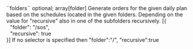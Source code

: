 <tr><td>``folders``</td>
	
<td>optional; array[folder]</td>
	
<td>Generate orders for the given daily plan based on the schedules located in the given folders.
Depending on the value for "recursive" also in one of the subfolders recursively.
</td>
<td> [{
  <div style="padding-left:10px;">"folder": "/sos",</div>
  <div style="padding-left:10px;">"recursive": true</div>
  }]
  </td>
<td>If no selector is specified then "folder":"/", "recursive":true </td>
	
</tr>
